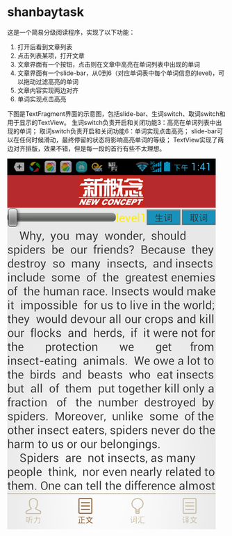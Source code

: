 # shanbaytask
这是一个简易分级阅读程序，实现了以下功能：
1. 打开后看到文章列表
2. 点击列表某项，打开文章
3. 文章界面有一个按钮，点击则在文章中高亮在单词列表中出现的单词
4. 文章界面有一个slide-bar，从0到6（对应单词表中每个单词信息的level)，可以拖动过滤高亮的单词
5. 文章内容实现两边对齐
6. 单词实现点击高亮

下图是TextFragment界面的示意图，包括slide-bar、生词switch、取词switch和用于显示的TextView。
生词switch负责开启和关闭功能3：高亮在单词列表中出现的单词；
取词switch负责开启和关闭功能6：单词实现点击高亮；
slide-bar可以在任何时候滑动，最终停留的状态将影响高亮单词的等级；
TextView实现了两边对齐排版，效果不错，但是每一段的首行有些不太理想。

![image](https://github.com/swallowguo/shanbaytask/blob/master/picture/TextFragment.png)
